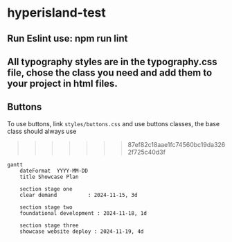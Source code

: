 # hyperisland-test

## Run Eslint use: npm run lint

## All typography styles are in the typography.css file, chose the class you need and add them to your project in html files.


## Buttons
To use buttons, link `styles/buttons.css` and use buttons classes, the base class should always use
>>>>>>> 87ef82c18aae1fc74560bc19da3262f725c40d3f

```mermaid
gantt
    dateFormat  YYYY-MM-DD
    title Showcase Plan

    section stage one
    clear demand          : 2024-11-15, 3d

    section stage two
    foundational development : 2024-11-18, 1d

    section stage three
    showcase website deploy : 2024-11-19, 4d
```
